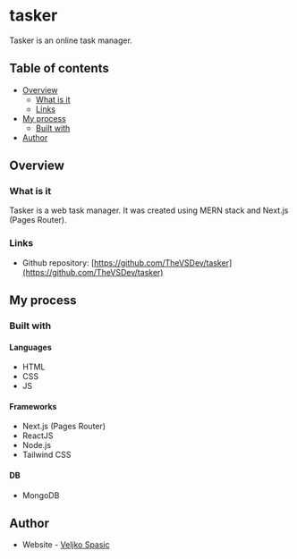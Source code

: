 # tasker

Tasker is an online task manager. 

## Table of contents

- [Overview](#overview)
  - [What is it](#what-is-it)
  - [Links](#links)
- [My process](#my-process)
  - [Built with](#built-with)
- [Author](#author)

## Overview

### What is it

Tasker is a web task manager. 
It was created using MERN stack and Next.js (Pages Router).

### Links

- Github repository: [https://github.com/TheVSDev/tasker](https://github.com/TheVSDev/tasker)

## My process

### Built with

#### Languages
- HTML
- CSS
- JS

#### Frameworks
- Next.js (Pages Router)
- ReactJS
- Node.js
- Tailwind CSS

#### DB
- MongoDB

## Author

- Website - [Veljko Spasic](https://veljkospasic.rf.gd)
